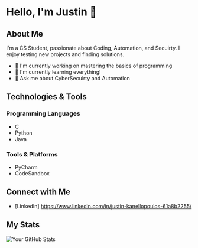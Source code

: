 # Hello, I'm Justin 👋

## About Me

I'm a CS Student, passionate about Coding, Automation, and Secuirty. I enjoy testing new projects and finding solutions.

- 💼 I'm currently working on mastering the basics of programming
- 🌱 I'm currently learning everything!
- 💬 Ask me about CyberSecuirty and Automation

## Technologies & Tools

### Programming Languages
- C
- Python
- Java


### Tools & Platforms
- PyCharm
- CodeSandbox

## Connect with Me

- [LinkedIn] https://www.linkedin.com/in/justin-kanellopoulos-61a8b2255/

## My Stats

![Your GitHub Stats](https://github-readme-stats.vercel.app/api?username=YourGitHubUsername&show_icons=true&theme=radical)

<!-- You can customize the theme, layout, and more. Check out the GitHub Readme Stats documentation: https://github.com/anuraghazra/github-readme-stats -->
